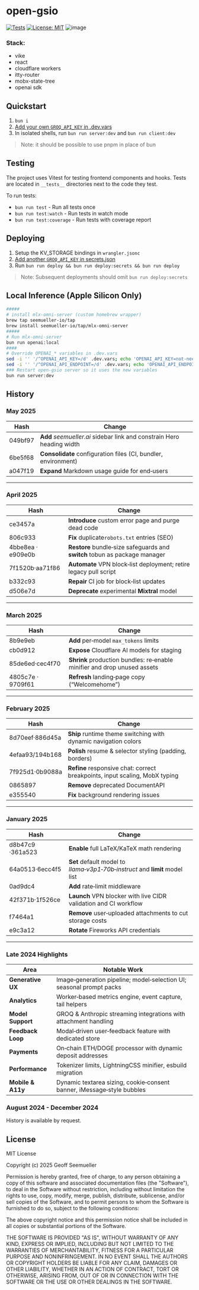 # open-gsio
[![Tests](https://github.com/geoffsee/open-gsio/actions/workflows/test.yml/badge.svg)](https://github.com/geoffsee/open-gsio/actions/workflows/test.yml)
[![License: MIT](https://img.shields.io/badge/License-MIT-green.svg)](https://opensource.org/licenses/MIT)
![image](https://github.com/user-attachments/assets/a323d373-6241-4b76-b564-f0d080ff93f7)

### Stack:
- vike
- react
- cloudflare workers
- itty-router
- mobx-state-tree
- openai sdk

## Quickstart

1. `bun i`
1. [Add your own `GROQ_API_KEY` in .dev.vars](https://console.groq.com/keys)  
1. In isolated shells, run `bun run server:dev` and `bun run client:dev`

> Note: it should be possible to use pnpm in place of bun

## Testing

The project uses Vitest for testing frontend components and hooks. Tests are located in `__tests__` directories next to the code they test.

To run tests:
- `bun run test` - Run all tests once
- `bun run test:watch` - Run tests in watch mode
- `bun run test:coverage` - Run tests with coverage report

## Deploying
1. Setup the KV_STORAGE bindings in `wrangler.jsonc`  
1.  [Add another `GROQ_API_KEY` in secrets.json](https://console.groq.com/keys)
1. Run `bun run deploy && bun run deploy:secrets && bun run deploy`

> Note: Subsequent deployments should omit `bun run deploy:secrets`

## Local Inference (Apple Silicon Only)
~~~bash
##### 
# install mlx-omni-server (custom homebrew wrapper)
brew tap seemueller-io/tap
brew install seemueller-io/tap/mlx-omni-server
#####
# Run mlx-omni-server
bun run openai:local
####
# Override OPENAI_* variables in .dev.vars
sed -i '' '/^OPENAI_API_KEY=/d' .dev.vars; echo 'OPENAI_API_KEY=not-needed' >> .dev.vars
sed -i '' '/^OPENAI_API_ENDPOINT=/d' .dev.vars; echo 'OPENAI_API_ENDPOINT=http://localhost:10240' >> .dev.vars
### Restart open-gsio server so it uses the new variables
bun run server:dev
~~~
History
---

### **May 2025**

| Hash    | Change                                                                |
| ------- |-----------------------------------------------------------------------|
| 049bf97 | **Add** *seemueller.ai* sidebar link and constrain Hero heading width |
| 6be5f68 | **Consolidate** configuration files (CI, bundler, environment)        |
| a047f19 | **Expand** Markdown usage guide for end‑users                         |

---

### **April 2025**

| Hash              | Change                                                                     |
| ----------------- |----------------------------------------------------------------------------|
| ce3457a           | **Introduce** custom error page and purge dead code                        |
| 806c933           | **Fix** duplicate`robots.txt` entries (SEO)                                |
| 4bbe8ea · e909e0b | **Restore** bundle‑size safeguards and **switch** tobun as package manager |
| 7f1520b·aa71f86 | **Automate** VPN block‑list deployment; retire legacy pull script          |
| b332c93           | **Repair** CI job for block‑list updates                                   |
| d506e7d           | **Deprecate** experimental **Mixtral** model                               |

---

### **March 2025**

| Hash              | Change                                                                   |
| ----------------- |--------------------------------------------------------------------------|
| 8b9e9eb           | **Add** per‑model `max_tokens` limits                                    |
| cb0d912           | **Expose** Cloudflare AI models for staging                              |
| 85de6ed·cec4f70 | **Shrink** production bundles: re‑enable minifier and drop unused assets |
| 4805c7e · 9709f61 | **Refresh** landing‑page copy (“Welcomehome”)                            |

---

### **February 2025**

| Hash              | Change                                                                      |
| ----------------- | --------------------------------------------------------------------------- |
| 8d70eef·886d45a | **Ship** runtime theme switching with dynamic navigation colors             |
| 4efaa93/194b168 | **Polish** resume & selector styling (padding, borders)                     |
| 7f925d1·0b9088a | **Refine** responsive chat: correct breakpoints, input scaling, MobX typing |
| 0865897           | **Remove** deprecated DocumentAPI                                          |
| e355540           | **Fix** background rendering issues                                         |

---

### **January 2025**

| Hash              | Change                                                                      |
| ----------------- | --------------------------------------------------------------------------- |
| d8b47c9 ·361a523 | **Enable** full LaTeX/KaTeX math rendering                                  |
| 64a0513·6ecc4f5 | **Set** default model to *llama‑v3p1‑70b‑instruct* and **limit** model list |
| 0ad9dc4           | **Add** rate‑limit middleware                                               |
| 42f371b·1f526ce | **Launch** VPN blocker with live CIDR validation and CI workflow            |
| f7464a1           | **Remove** user‑uploaded attachments to cut storage costs                   |
| e9c3a12           | **Rotate** Fireworks API credentials                                        |

---

### **Late 2024 Highlights**

| Area              | Notable Work                                                           |
| ----------------- | ---------------------------------------------------------------------- |
| **Generative UX** | Image‑generation pipeline; model‑selection UI; seasonal prompt packs   |
| **Analytics**     | Worker‑based metrics engine, event capture, tail helpers               |
| **Model Support** | GROQ & Anthropic streaming integrations with attachment handling       |
| **Feedback Loop** | Modal‑driven user‑feedback feature with dedicated store                |
| **Payments**      | On‑chain ETH/DOGE processor with dynamic deposit addresses             |
| **Performance**   | Tokenizer limits, LightningCSS minifier, esbuild migration             |
| **Mobile & A11y** | Dynamic textarea sizing, cookie‑consent banner, iMessage‑style bubbles |


### August 2024 - December 2024
History is available by request.


## License

MIT License

Copyright (c) 2025 Geoff Seemueller

Permission is hereby granted, free of charge, to any person obtaining a copy
of this software and associated documentation files (the "Software"), to deal
in the Software without restriction, including without limitation the rights
to use, copy, modify, merge, publish, distribute, sublicense, and/or sell
copies of the Software, and to permit persons to whom the Software is
furnished to do so, subject to the following conditions:

The above copyright notice and this permission notice shall be included in all
copies or substantial portions of the Software.

THE SOFTWARE IS PROVIDED "AS IS", WITHOUT WARRANTY OF ANY KIND, EXPRESS OR
IMPLIED, INCLUDING BUT NOT LIMITED TO THE WARRANTIES OF MERCHANTABILITY,
FITNESS FOR A PARTICULAR PURPOSE AND NONINFRINGEMENT. IN NO EVENT SHALL THE
AUTHORS OR COPYRIGHT HOLDERS BE LIABLE FOR ANY CLAIM, DAMAGES OR OTHER
LIABILITY, WHETHER IN AN ACTION OF CONTRACT, TORT OR OTHERWISE, ARISING FROM,
OUT OF OR IN CONNECTION WITH THE SOFTWARE OR THE USE OR OTHER DEALINGS IN THE
SOFTWARE.
